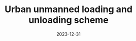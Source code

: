 ---
title: "Urban unmanned loading and unloading scheme"
collection: competition
permalink: /publication/competition-3
excerpt: 'This paper is about the number 3. The number 4 is left for future work.'
date: 2023-12-31
---